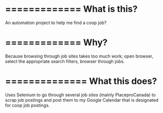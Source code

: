 =============
What is this?
=============

An automation project to help me find a coop job?

=============
Why?
=============
Because browsing through job sites takes too much work; open browser, select the appropriate search filters, browser through jobs.

==============
What this does?
==============

Uses Selenium to go through several job sites (mainly PlaceproCanada) to scrap job postings and post them to my Google Calendar that is designated for coop job postings.
